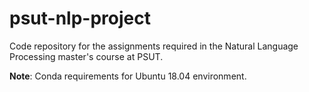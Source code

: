 # psut-nlp-project

Code repository for the assignments required in the Natural Language Processing master's course at PSUT.

__Note__: Conda requirements for Ubuntu 18.04 environment.
